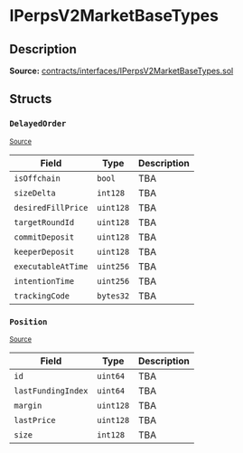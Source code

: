 # IPerpsV2MarketBaseTypes

## Description

**Source:** [contracts/interfaces/IPerpsV2MarketBaseTypes.sol](https://github.com/Synthetixio/synthetix/tree/v2.99.0-alpha/contracts/interfaces/IPerpsV2MarketBaseTypes.sol)

## Structs

### `DelayedOrder`

<sub>[Source](https://github.com/Synthetixio/synthetix/tree/v2.99.0-alpha/contracts/interfaces/IPerpsV2MarketBaseTypes.sol#L37)</sub>

| Field              | Type      | Description |
| ------------------ | --------- | ----------- |
| `isOffchain`       | `bool`    | TBA         |
| `sizeDelta`        | `int128`  | TBA         |
| `desiredFillPrice` | `uint128` | TBA         |
| `targetRoundId`    | `uint128` | TBA         |
| `commitDeposit`    | `uint128` | TBA         |
| `keeperDeposit`    | `uint128` | TBA         |
| `executableAtTime` | `uint256` | TBA         |
| `intentionTime`    | `uint256` | TBA         |
| `trackingCode`     | `bytes32` | TBA         |

### `Position`

<sub>[Source](https://github.com/Synthetixio/synthetix/tree/v2.99.0-alpha/contracts/interfaces/IPerpsV2MarketBaseTypes.sol#L28)</sub>

| Field              | Type      | Description |
| ------------------ | --------- | ----------- |
| `id`               | `uint64`  | TBA         |
| `lastFundingIndex` | `uint64`  | TBA         |
| `margin`           | `uint128` | TBA         |
| `lastPrice`        | `uint128` | TBA         |
| `size`             | `int128`  | TBA         |
